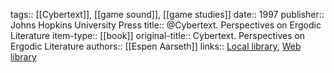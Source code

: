 tags:: [[Cybertext]], [[game sound]], [[game studies]]
date:: 1997
publisher:: Johns Hopkins University Press
title:: @Cybertext. Perspectives on Ergodic Literature
item-type:: [[book]]
original-title:: Cybertext. Perspectives on Ergodic Literature
authors:: [[Espen Aarseth]]
links:: [Local library](zotero://select/groups/2386895/items/A9MVASY3), [Web library](https://www.zotero.org/groups/2386895/items/A9MVASY3)
